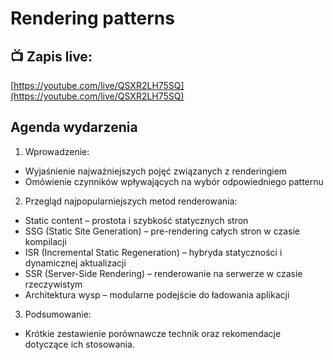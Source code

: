 # Rendering patterns

## 📺 Zapis live:

[https://youtube.com/live/QSXR2LH75SQ](https://youtube.com/live/QSXR2LH75SQ)

## Agenda wydarzenia

1. Wprowadzenie:
  - Wyjaśnienie najważniejszych pojęć związanych z renderingiem
  - Omówienie czynników wpływających na wybór odpowiedniego patternu
2. Przegląd najpopularniejszych metod renderowania:
  - Static content – prostota i szybkość statycznych stron
  - SSG (Static Site Generation) – pre-rendering całych stron w czasie kompilacji
  - ISR (Incremental Static Regeneration) – hybryda statyczności i dynamicznej aktualizacji
  - SSR (Server-Side Rendering) – renderowanie na serwerze w czasie rzeczywistym
  - Architektura wysp – modularne podejście do ładowania aplikacji
3. Podsumowanie:
  - Krótkie zestawienie porównawcze technik oraz rekomendacje dotyczące ich stosowania.
